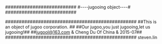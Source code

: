 ##########################
#----jugooing  object----#
##########################

################################################
##This is an object of jugoo corporation.     ##
##Our jugoo,you just jugooing,let us jugooing!##
##jugool@163.com & Cheng Du Of China & 2015-07##
################################################
steven.lin

